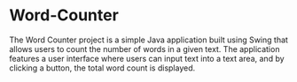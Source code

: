 # Word-Counter
The Word Counter project is a simple Java application built using Swing that allows users to count the number of words in a given text. The application features a user interface where users can input text into a text area, and by clicking a button, the total word count is displayed.

